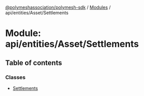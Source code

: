 [@polymeshassociation/polymesh-sdk](../README.md) / [Modules](../modules.md) / api/entities/Asset/Settlements

# Module: api/entities/Asset/Settlements

## Table of contents

### Classes

- [Settlements](../classes/api_entities_Asset_Settlements.Settlements.md)
